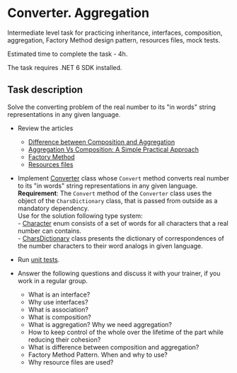 # Converter. Aggregation

Intermediate level task for practicing inheritance, interfaces, composition, aggregation, Factory Method design pattern, resources files, mock tests.

Estimated time to complete the task - 4h.

The task requires .NET 6 SDK installed.

## Task description

Solve the converting problem of the real number to its "in words" string representations in any given language. 

- Review the articles
    - [Difference between Composition and Aggregation](https://www.c-sharpcorner.com/article/difference-between-composition-and-aggregation/)
    - [Aggregation Vs Composition: A Simple Practical Approach](https://www.c-sharpcorner.com/UploadFile/97fc7a/aggregation-vs-composition-a-simple-practical-approach/)
    - [Factory Method](https://refactoring.guru/design-patterns/factory-method)
    - [Resources files](https://docs.microsoft.com/en-us/dotnet/core/extensions/work-with-resx-files-programmatically)

- Implement [Converter](ConverterAggregation/Converter.cs) class whose `Convert` method converts real number to its "in words" string representations in any given language.     
        **Requirement**: The `Convert` method of the `Converter` class uses the object of the `CharsDictionary` class, that is passed from outside as a mandatory dependency.     
        Use for the solution following type system:    
        - [Сharacter](ConverterAggregation/Сharacter.cs) enum consists of a set of words for all characters that a real number can contains.    
        - [CharsDictionary](ConverterAggregation/CharsDictionary.cs) class presents the dictionary of correspondences of the number characters to their word analogs in given language.    
 
- Run [unit tests](ConverterAggregation.Tests/ConverterAggregationTests.cs).

- Answer the following questions and discuss it with your trainer, if you work in a regular group.  
    - What is an interface?
    - Why use interfaces?
    - What is association?
    - What is composition? 
    - What is aggregation? Why we need aggregation?
    - How to keep control of the whole over the lifetime of the part while reducing their cohesion?
    - What is difference between composition and aggregation?
    - Factory Method Pattern. When and why to use?
    - Why resource files are used?
